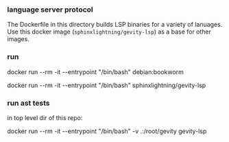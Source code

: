 ### language server protocol

The Dockerfile in this directory builds LSP binaries for a variety of lanuages. Use this docker image (`sphinxlightning/gevity-lsp`) as a base for other images.

### run

docker run --rm -it --entrypoint "/bin/bash" debian:bookworm

docker run --rm -it --entrypoint "/bin/bash" sphinxlightning/gevity-lsp

### run ast tests

in top level dir of this repo:

docker run --rm -it --entrypoint "/bin/bash" -v .:/root/gevity gevity-lsp
